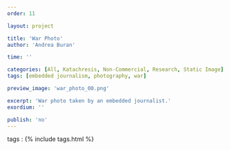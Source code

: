 ```yaml
---
order: 11

layout: project

title: 'War Photo'
author: 'Andrea Buran'

time: ''

categories: [All, Katachresis, Non-Commercial, Research, Static Image]
tags: [embedded journalism, photography, war]

preview_image: 'war_photo_00.png'

excerpt: 'War photo taken by an embedded journalist.'
exordium: ''

publish: 'no'
---
```


tags
: {% include tags.html %}